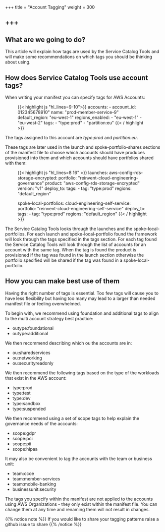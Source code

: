 +++
title = "Account Tagging"
weight = 300

+++
---

## What are we going to do?

This article will explain how tags are used by the Service Catalog Tools and will make some recommendations on which
tags you should be thinking about using.

## How does Service Catalog Tools use account tags?

When writing your manifest you can specify tags for AWS Accounts:

<figure>
  {{< highlight js "hl_lines=9-10">}}
accounts:
  - account_id: 012345678910"
    name: "prod-member-service-9"
    default_region: "eu-west-1"
    regions_enabled:
      - "eu-west-1"
      - "eu-west-2"
    tags:
      - "type:prod"
      - "partition:eu"
  {{< / highlight >}}
 </figure>
 
 The tags assigned to this account are *type:prod* and *partition:eu*.

These tags are later used in the launch and spoke-portfolio-shares sections of the manifest file to choose which 
accounts should have produces provisioned into them and which accounts should have portfolios shared with them:

<figure>
  {{< highlight js "hl_lines=8 16" >}}
launches:
  aws-config-rds-storage-encrypted:
    portfolio: "reinvent-cloud-engineering-governance"
    product: "aws-config-rds-storage-encrypted"
    version: "v1"
    deploy_to:
      tags:
        - tag: "type:prod"
          regions: "default_region"

spoke-local-portfolios:
  cloud-engineering-self-service:
    portfolio: "reinvent-cloud-engineering-self-service"
    deploy_to:
      tags:
        - tag: "type:prod"
          regions: "default_region"
  {{< / highlight >}}
 </figure>          
 
The Service Catalog Tools looks through the launches and the spoke-local-portfolios.  For each launch and 
spoke-local-portfolio found the framework will look through the tags specified in the tags section.  For each tag found
the Service Catalog Tools will look through the list of accounts for an account with the same tag.  When the tag is found
the product is provisioned if the tag was found in the launch section otherwise the portfolio specified will be shared if
the tag was found in a spoke-local-portfolio.

## How you can make best use of them

Having the right number of tags is essential.  Too few tags will cause you to have less flexibility but having too many
may lead to a larger than needed manifest file or feeling overwhelmed.

To begin with, we recommend using foundation and additional tags to align to the multi account strategy best practice:

- outype:foundational
- outype:additional

We then recommend describing which ou the accounts are in:

- ou:sharedservices
- ou:networking
- ou:securityreadonly

We then recommend the following tags based on the type of the workloads that exist in the AWS account:

- type:prod
- type:test
- type:dev
- type:sandbox
- type:suspended

We then recommend using a set of scope tags to help explain the governance needs of the accounts:

- scope:gdpr
- scope:pci
- scope:pii
- scope:hipaa

It may also be convenient to tag the accounts with the team or business unit:

- team:ccoe 
- team:member-services 
- team:mobile-banking 
- businessunit:security 

The tags you specify within the manifest are not applied to the accounts using AWS Organizations - they only exist
within the manifest file.  You can change them at any time and renaming them will not result in changes.

{{% notice note %}}
If you would like to share your tagging patterns raise a github issue to share
{{% /notice %}}
